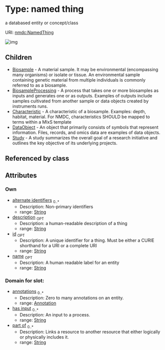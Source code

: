 
# Type: named thing


a databased entity or concept/class

URI: [nmdc:NamedThing](https://microbiomedata/meta/NamedThing)


![img](http://yuml.me/diagram/nofunky;dir:TB/class/\[NamedThing&#124;id:string%20%3F;name:string%20%3F;description:string%20%3F;alternate_identifiers:string%20*]^-\[Study],%20\[NamedThing]^-\[DataObject],%20\[NamedThing]^-\[Characteristic],%20\[NamedThing]^-\[BiosampleProcessing],%20\[NamedThing]^-\[Biosample])

## Children

 * [Biosample](Biosample.md) - A material sample. It may be environmental (encompassing many organisms) or isolate or tissue.   An environmental sample containing genetic material from multiple individuals is commonly referred to as a biosample.  
 * [BiosampleProcessing](BiosampleProcessing.md) - A process that takes one or more biosamples as inputs and generates one or as outputs. Examples of outputs include samples cultivated from another sample or data objects created by instruments runs.
 * [Characteristic](Characteristic.md) - A characteristic of a biosample. Examples: depth, habitat, material. For NMDC, characteristics SHOULD be mapped to terms within a MIxS template
 * [DataObject](DataObject.md) - An object that primarily consists of symbols that represent information.   Files, records, and omics data are examples of data objects. 
 * [Study](Study.md) - A study summarizes the overall goal of a research initiative and outlines the key objective of its underlying projects.  

## Referenced by class


## Attributes


### Own

 * [alternate identifiers](alternate_identifiers.md)  <sub>0..*</sub>
    * Description: Non-primary identifiers
    * range: [String](types/String.md)
 * [description](description.md)  <sub>OPT</sub>
    * Description: a human-readable description of a thing
    * range: [String](types/String.md)
 * [id](id.md)  <sub>OPT</sub>
    * Description: A unique identifier for a thing. Must be either a CURIE shorthand for a URI or a complete URI
    * range: [String](types/String.md)
 * [name](name.md)  <sub>OPT</sub>
    * Description: A human readable label for an entity
    * range: [String](types/String.md)

### Domain for slot:

 * [annotations](annotations.md)  <sub>0..*</sub>
    * Description: Zero to many annotations on an entity.
    * range: [Annotation](Annotation.md)
 * [has input](has_input.md)  <sub>0..*</sub>
    * Description: An input to a process.
    * range: [String](types/String.md)
 * [part of](part_of.md)  <sub>0..*</sub>
    * Description: Links a resource to another resource that either logically or physically includes it.
    * range: [String](types/String.md)
